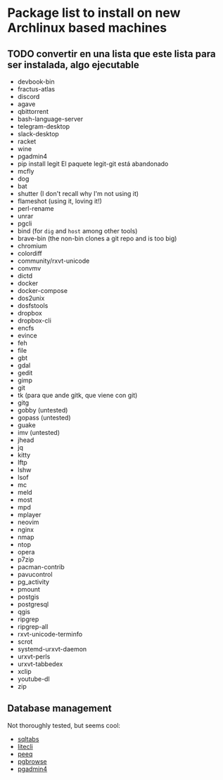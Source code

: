 # Package list to install on new Archlinux based machines

## TODO convertir en una lista que este lista para ser instalada, algo ejecutable

- devbook-bin
- fractus-atlas
- discord
- agave
- qbittorrent
- bash-language-server
- telegram-desktop
- slack-desktop
- racket
- wine
- pgadmin4
- pip install legit
El paquete legit-git está abandonado
- mcfly
- dog
- bat
- shutter (I don't recall why I'm not using it)
- flameshot (using it, loving it!)
- perl-rename
- unrar
- pgcli
- bind (for `dig` and `host` among other tools)
- brave-bin (the non-bin clones a git repo and is too big)
- chromium
- colordiff
- community/rxvt-unicode
- convmv
- dictd
- docker
- docker-compose
- dos2unix
- dosfstools
- dropbox
- dropbox-cli
- encfs
- evince
- feh
- file
- gbt
- gdal
- gedit
- gimp
- git
- tk (para que ande gitk, que viene con git)
- gitg
- gobby (untested)
- gopass (untested)
- guake
- imv (untested)
- jhead
- jq
- kitty
- lftp
- lshw
- lsof
- mc
- meld
- most
- mpd
- mplayer
- neovim
- nginx
- nmap
- ntop
- opera
- p7zip
- pacman-contrib
- pavucontrol
- pg_activity
- pmount
- postgis
- postgresql
- qgis
- ripgrep
- ripgrep-all
- rxvt-unicode-terminfo
- scrot
- systemd-urxvt-daemon
- urxvt-perls
- urxvt-tabbedex
- xclip
- youtube-dl
- zip

## Database management
Not thoroughly tested, but seems cool:

- [sqltabs](https://www.sqltabs.com/)
- [litecli](https://github.com/dbcli/litecli)
- [peeq](https://github.com/dbhowell/peeq)
- [pgbrowse](https://github.com/Geballin/PgBrowse)
- [pgadmin4](https://www.pgadmin.org/)

